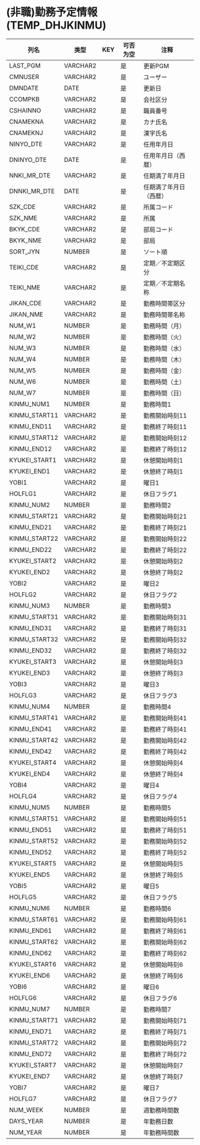 # (非職)勤務予定情報(TEMP_DHJKINMU)
| 列名   | 类型   | KEY  | 可否为空 | 注释   |
| ---- | ---- | ---- | ---- | ---- |
|LAST_PGM|VARCHAR2||是|更新PGM|
|CMNUSER|VARCHAR2||是|ユーザー|
|DMNDATE|DATE||是|更新日|
|CCOMPKB|VARCHAR2||是|会社区分|
|CSHAINNO|VARCHAR2||是|職員番号|
|CNAMEKNA|VARCHAR2||是|カナ氏名|
|CNAMEKNJ|VARCHAR2||是|漢字氏名|
|NINYO_DTE|VARCHAR2||是|任用年月日|
|DNINYO_DTE|DATE||是|任用年月日（西暦）|
|NNKI_MR_DTE|VARCHAR2||是|任期満了年月日|
|DNNKI_MR_DTE|DATE||是|任期満了年月日（西暦）|
|SZK_CDE|VARCHAR2||是|所属コード|
|SZK_NME|VARCHAR2||是|所属|
|BKYK_CDE|VARCHAR2||是|部局コード|
|BKYK_NME|VARCHAR2||是|部局|
|SORT_JYN|NUMBER||是|ソート順|
|TEIKI_CDE|VARCHAR2||是|定期／不定期区分|
|TEIKI_NME|VARCHAR2||是|定期／不定期名称|
|JIKAN_CDE|VARCHAR2||是|勤務時間帯区分|
|JIKAN_NME|VARCHAR2||是|勤務時間帯名称|
|NUM_W1|NUMBER||是|勤務時間（月）|
|NUM_W2|NUMBER||是|勤務時間（火）|
|NUM_W3|NUMBER||是|勤務時間（水）|
|NUM_W4|NUMBER||是|勤務時間（木）|
|NUM_W5|NUMBER||是|勤務時間（金）|
|NUM_W6|NUMBER||是|勤務時間（土）|
|NUM_W7|NUMBER||是|勤務時間（日）|
|KINMU_NUM1|NUMBER||是|勤務時間1|
|KINMU_START11|VARCHAR2||是|勤務開始時刻11|
|KINMU_END11|VARCHAR2||是|勤務終了時刻11|
|KINMU_START12|VARCHAR2||是|勤務開始時刻12|
|KINMU_END12|VARCHAR2||是|勤務終了時刻12|
|KYUKEI_START1|VARCHAR2||是|休憩開始時刻1|
|KYUKEI_END1|VARCHAR2||是|休憩終了時刻1|
|YOBI1|VARCHAR2||是|曜日1|
|HOLFLG1|VARCHAR2||是|休日フラグ1|
|KINMU_NUM2|NUMBER||是|勤務時間2|
|KINMU_START21|VARCHAR2||是|勤務開始時刻21|
|KINMU_END21|VARCHAR2||是|勤務終了時刻21|
|KINMU_START22|VARCHAR2||是|勤務開始時刻22|
|KINMU_END22|VARCHAR2||是|勤務終了時刻22|
|KYUKEI_START2|VARCHAR2||是|休憩開始時刻2|
|KYUKEI_END2|VARCHAR2||是|休憩終了時刻2|
|YOBI2|VARCHAR2||是|曜日2|
|HOLFLG2|VARCHAR2||是|休日フラグ2|
|KINMU_NUM3|NUMBER||是|勤務時間3|
|KINMU_START31|VARCHAR2||是|勤務開始時刻31|
|KINMU_END31|VARCHAR2||是|勤務終了時刻31|
|KINMU_START32|VARCHAR2||是|勤務開始時刻32|
|KINMU_END32|VARCHAR2||是|勤務終了時刻32|
|KYUKEI_START3|VARCHAR2||是|休憩開始時刻3|
|KYUKEI_END3|VARCHAR2||是|休憩終了時刻3|
|YOBI3|VARCHAR2||是|曜日3|
|HOLFLG3|VARCHAR2||是|休日フラグ3|
|KINMU_NUM4|NUMBER||是|勤務時間4|
|KINMU_START41|VARCHAR2||是|勤務開始時刻41|
|KINMU_END41|VARCHAR2||是|勤務終了時刻41|
|KINMU_START42|VARCHAR2||是|勤務開始時刻42|
|KINMU_END42|VARCHAR2||是|勤務終了時刻42|
|KYUKEI_START4|VARCHAR2||是|休憩開始時刻4|
|KYUKEI_END4|VARCHAR2||是|休憩終了時刻4|
|YOBI4|VARCHAR2||是|曜日4|
|HOLFLG4|VARCHAR2||是|休日フラグ4|
|KINMU_NUM5|NUMBER||是|勤務時間5|
|KINMU_START51|VARCHAR2||是|勤務開始時刻51|
|KINMU_END51|VARCHAR2||是|勤務終了時刻51|
|KINMU_START52|VARCHAR2||是|勤務開始時刻52|
|KINMU_END52|VARCHAR2||是|勤務終了時刻52|
|KYUKEI_START5|VARCHAR2||是|休憩開始時刻5|
|KYUKEI_END5|VARCHAR2||是|休憩終了時刻5|
|YOBI5|VARCHAR2||是|曜日5|
|HOLFLG5|VARCHAR2||是|休日フラグ5|
|KINMU_NUM6|NUMBER||是|勤務時間6|
|KINMU_START61|VARCHAR2||是|勤務開始時刻61|
|KINMU_END61|VARCHAR2||是|勤務終了時刻61|
|KINMU_START62|VARCHAR2||是|勤務開始時刻62|
|KINMU_END62|VARCHAR2||是|勤務終了時刻62|
|KYUKEI_START6|VARCHAR2||是|休憩開始時刻6|
|KYUKEI_END6|VARCHAR2||是|休憩終了時刻6|
|YOBI6|VARCHAR2||是|曜日6|
|HOLFLG6|VARCHAR2||是|休日フラグ6|
|KINMU_NUM7|NUMBER||是|勤務時間7|
|KINMU_START71|VARCHAR2||是|勤務開始時刻71|
|KINMU_END71|VARCHAR2||是|勤務終了時刻71|
|KINMU_START72|VARCHAR2||是|勤務開始時刻72|
|KINMU_END72|VARCHAR2||是|勤務終了時刻72|
|KYUKEI_START7|VARCHAR2||是|休憩開始時刻7|
|KYUKEI_END7|VARCHAR2||是|休憩終了時刻7|
|YOBI7|VARCHAR2||是|曜日7|
|HOLFLG7|VARCHAR2||是|休日フラグ7|
|NUM_WEEK|NUMBER||是|週勤務時間数|
|DAYS_YEAR|NUMBER||是|年勤務日数|
|NUM_YEAR|NUMBER||是|年勤務時間数|
